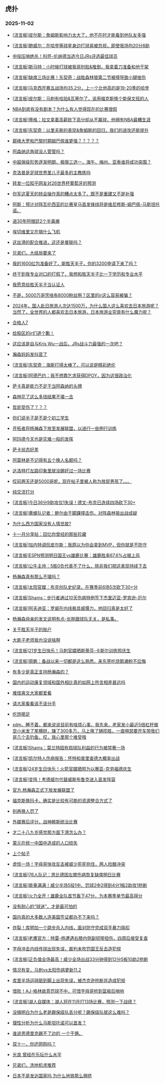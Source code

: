 ## 虎扑 
### 2025-11-02

+ [[流言板]皮尔斯：詹姆斯影响力太大了，他不在时才能看到他队友多强](https://bbs.hupu.com/635501345.html)

+ [[流言板]鲍威尔：在哈登等球星身边打球易被忽视，即使我场均20分8助](https://bbs.hupu.com/635502253.html)

+ [中投压哨绝杀！科怀-伦纳德当选今日JRs评选最佳球员](https://bbs.hupu.com/635501959.html)

+ [[流言板]斯马特：小时候打球被我哥肘脸&amp;推倒，我拿着刀准备和他干架](https://bbs.hupu.com/635502355.html)

+ [[流言板]缺席三场比赛！东契奇：战胜森林狼第二节被撞导致小腿挫伤](https://bbs.hupu.com/635502680.html)

+ [[流言板]马克西开赛五战场均35.2分，上一个比他高的是19-20季的哈登](https://bbs.hupu.com/635498554.html)

+ [[流言板]皮尔斯：马刺有哈珀&amp;瓦塞尔了，该用福克斯换个能保文班的人](https://bbs.hupu.com/635501191.html)

+ [NBA到底有没有剧本？为什么有人觉得现在的比赛很假](https://bbs.hupu.com/635501313.html)

+ [[流言板]蒂格：拉文拿着高薪砍下高分却从不赢球，他拥有NBA最糟生涯](https://bbs.hupu.com/635499190.html)

+ [[流言板]东契奇：以里夫斯的表现&amp;詹姆斯的回归，我们的进攻还能提升](https://bbs.hupu.com/635502511.html)

+ [巅峰大罗和巴黎时期姆巴佩谁更强？？？？？](https://bbs.hupu.com/635498590.html)

+ [阿森纳这角球没人管管吗？](https://bbs.hupu.com/635503719.html)

+ [中超保级形势逐渐明朗，极限三选一，海牛、梅州、亚泰谁将成功突围？](https://bbs.hupu.com/635502558.html)

+ [克洛普是足球世界里儿子最多的主教练吗](https://bbs.hupu.com/635494628.html)

+ [转发一位知乎网友对26世界杯葡萄牙的预测](https://bbs.hupu.com/635491890.html)

+ [你军这夏天的转会操作真的糟点太多了，既不是重建又不是补强](https://bbs.hupu.com/635496925.html)

+ [阿斯：预计对阵瓦伦西亚的比赛皇马首发锋线将是维尼修斯-姆巴佩-马斯坦托诺。](https://bbs.hupu.com/635497403.html)

+ [进30年阿根廷2个半毒瘤](https://bbs.hupu.com/635493202.html)

+ [埃切维里又在搞什么飞机](https://bbs.hupu.com/635494790.html)

+ [这丝滑的配合推进，这还是曼联吗？](https://bbs.hupu.com/635504055.html)

+ [兄弟们，大结局要来了](https://bbs.hupu.com/635502467.html)

+ [我的1600红包准备好了，能胜天半子，你的3200申请下来了吗？](https://bbs.hupu.com/635502948.html)

+ [终于到我专业对口的打假了，我想和胜天半子比一下学历和专业水平](https://bbs.hupu.com/635503132.html)

+ [我愿意给胜天半子当认证人](https://bbs.hupu.com/635502129.html)

+ [不是，5000万哥凭啥有8000粉丝啊？区里的jr这么容易被骗？](https://bbs.hupu.com/635498232.html)

+ [2024年，国人赴日旅游人次达1500万，为什么国人这么喜欢去日本旅游呢？当然了，全世界的人都喜欢去日本旅游，日本旅游业究竟有什么魔力呢？](https://bbs.hupu.com/635501677.html)

+ [合格人7](https://bbs.hupu.com/635500602.html)

+ [给股区的jr们道个歉！](https://bbs.hupu.com/635503553.html)

+ [这应该是自与Kris Wu一战后，JRs战斗力最强的一次吧？](https://bbs.hupu.com/635501726.html)

+ [瀚森妈妈发抖音了](https://bbs.hupu.com/635500958.html)

+ [[流言板]东契奇：海斯打得太棒了，可以说是精彩绝伦](https://bbs.hupu.com/635502596.html)

+ [[流言板]阿德巴约：我不想靠乞求获得DPOY，因为这很政治化](https://bbs.hupu.com/635502152.html)

+ [萨卡真是能力不足于当阿森纳的头牌](https://bbs.hupu.com/635504019.html)

+ [森林花了这么多钱结果不堪一击](https://bbs.hupu.com/635504513.html)

+ [哲凯受伤了？？？](https://bbs.hupu.com/635504454.html)

+ [你们说半子是不是个初三学生](https://bbs.hupu.com/635503079.html)

+ [开拓者将杨瀚森下放至发展联盟，以进行一些例行训练](https://bbs.hupu.com/635505475.html)

+ [阿玛德今天也是灾难一般的发挥](https://bbs.hupu.com/635504781.html)

+ [萨卡状态好差](https://bbs.hupu.com/635504953.html)

+ [阿莫林是不记得有五个换人名额吗？](https://bbs.hupu.com/635505077.html)

+ [达洛特打左路印象里就没踢好过一场比赛](https://bbs.hupu.com/635505259.html)

+ [哎前两天还是5000哥呢，现在帖子里被人称为放屁男孩了。。。](https://bbs.hupu.com/635503043.html)

+ [纯交流打分](https://bbs.hupu.com/635504762.html)

+ [[流言板]今日36分9助攻仅1失误！德文-布克已连续四场砍下30+](https://bbs.hupu.com/635502120.html)

+ [[流言板]黄蜂队记者：鲍尔由于脚踝撞击伤，对阵森林狼出战成疑](https://bbs.hupu.com/635505227.html)

+ [为什么西方国家没有人情世故?](https://bbs.hupu.com/635503926.html)

+ [十一月分享帖：回忆你曾经的那些珍藏](https://bbs.hupu.com/635504594.html)

+ [[流言板]加内特调侃皮尔斯：我原以为你会拿到MVP，但你就是不防守](https://bbs.hupu.com/635504601.html)

+ [[流言板]ESPN预测明日国王vs雄鹿比赛：雄鹿胜率67.6%占据上风](https://bbs.hupu.com/635503099.html)

+ [[流言板]公牛主帅：5胜0负代表不了什么，除非我们把这表现持续下去](https://bbs.hupu.com/635504446.html)

+ [杨瀚森真有那么不堪吗？](https://bbs.hupu.com/635503626.html)

+ [[流言板]太阳官媒：布克创队史纪录，在赛季前6场5次砍下30+分](https://bbs.hupu.com/635504770.html)

+ [[流言板]Shams：步行者通过10天伤病特例签下杰里迈亚-罗宾逊-厄尔](https://bbs.hupu.com/635504418.html)

+ [[流言板]阿夫迪亚：罗威在内线极具威慑力，他回归真是太好了](https://bbs.hupu.com/635502932.html)

+ [杨瀚森母亲的发文说明有点-长胖跟球队无关，是私事。](https://bbs.hupu.com/635502885.html)

+ [关于胜天半子的账户](https://bbs.hupu.com/635504094.html)

+ [大能子老师我也没说啥啊](https://bbs.hupu.com/635503220.html)

+ [[流言板]21岁生日快乐！马刺官媒晒斯蒂芬-卡斯尔训练照庆生](https://bbs.hupu.com/635504507.html)

+ [[流言板]周鹏：备战以来一切都是这么熟悉，来东莞吃烧鹅濑粉不后悔](https://bbs.hupu.com/635503812.html)

+ [有多少是真正支持杨瀚森的？](https://bbs.hupu.com/635503605.html)

+ [国内的运动康复领域和国外相比真的如网上所言相差甚远吗](https://bbs.hupu.com/635503568.html)

+ [难怪爽文大家都爱看](https://bbs.hupu.com/635503861.html)

+ [请大家看看该不该分手](https://bbs.hupu.com/635504383.html)

+ [吃饱喝足](https://bbs.hupu.com/635504713.html)

+ [xdm，睡不着，都来说说目前有啥烦心事，我先来，老家发小最近5倍杠杆做空小米发了笔横财，赚了300多万，马上换了辆揽胜，一直嘚瑟要开车带我们哥几个去钓鱼，哎，我心里那个难受哦](https://bbs.hupu.com/635505310.html)

+ [[流言板]Shams：莫兰特因有损球队利益的行为被禁赛一场](https://bbs.hupu.com/635506468.html)

+ [[流言板]凯尔特人伤病报告：怀特和普里查德大概率出战](https://bbs.hupu.com/635505040.html)

+ [[流言板]24岁生日快乐！火箭官媒晒照为以赛亚-克劳福德庆生](https://bbs.hupu.com/635504930.html)

+ [[流言板]变阵！考德威尔代替威斯布鲁克进入首发阵容](https://bbs.hupu.com/635506479.html)

+ [官方.杨瀚森正式下放发展联盟了](https://bbs.hupu.com/635505478.html)

+ [福克斯换玛卡，确实是比较有可能的资源整合方式了](https://bbs.hupu.com/635504593.html)

+ [别再换人罚了](https://bbs.hupu.com/635506408.html)

+ [外媒赛后评分，战神赖斯统治比赛](https://bbs.hupu.com/635505015.html)

+ [才二十八九岁感觉那方面下滑怎么办？](https://bbs.hupu.com/635505510.html)

+ [蒙元在统一中国中造成的人口损失](https://bbs.hupu.com/635505147.html)

+ [上个帖子](https://bbs.hupu.com/635505210.html)

+ [虚惊一场！字母哥快攻反击被威少死死抱住，两人险酿冲突](https://bbs.hupu.com/635506934.html)

+ [[流言板]76人队记：恩比德因左膝伤病恢复缺席明日比赛](https://bbs.hupu.com/635506615.html)

+ [[流言板]能量满满！威少半场5投1中、罚球2中2得到4分1板2助攻1抢断](https://bbs.hupu.com/635506854.html)

+ [[流言板]火力全开！雄鹿全队首节轰下47分，为本赛季单节最高得分](https://bbs.hupu.com/635506671.html)

+ [没有耐心的“球迷”，才是最可怕的](https://bbs.hupu.com/635505300.html)

+ [国内真的大多数人连美国签证都办不下来吗？](https://bbs.hupu.com/635506064.html)

+ [炸裂！库明加一个跳步杀入内线，面对防守完成双手暴力隔扣](https://bbs.hupu.com/635507103.html)

+ [[流言板]老鹰官方：特雷-杨遭遇右膝内侧副韧带扭伤，四周后接受复查](https://bbs.hupu.com/635507649.html)

+ [字母冲击内线传球出现失误，裁判未吹罚国王反击造犯规](https://bbs.hupu.com/635507399.html)

+ [[流言板]正负值全场最高！威少全场出战33分钟得到12分5板10助2抢断](https://bbs.hupu.com/635507647.html)

+ [情况有变，马刺vs太阳伤病更新11.2](https://bbs.hupu.com/635507287.html)

+ [库里半场运球砸到脚上出现失误，被杰克逊抢断并造成犯规](https://bbs.hupu.com/635507599.html)

+ [惜败！AJ-格林故意罚球不中，可惜字母哥抢到篮板后哨响](https://bbs.hupu.com/635507485.html)

+ [[流言板]湖人自媒体：湖人将在11月打13场比赛，预测一下战绩？](https://bbs.hupu.com/635507254.html)

+ [没搞明白为什么老是踢保级队丢分呢？踢保级队就这么难吗？](https://bbs.hupu.com/635505121.html)

+ [理性分析为什么马斯坦托诺可以首发？](https://bbs.hupu.com/635506021.html)

+ [谁说恩德里克踢不了边的 一个干俩。](https://bbs.hupu.com/635506693.html)

+ [双十一，你还网购吗？](https://bbs.hupu.com/635507683.html)

+ [光良 曾经在乐坛什么水平](https://bbs.hupu.com/635506896.html)

+ [兄弟们，洗地机求推荐](https://bbs.hupu.com/635507345.html)

+ [日本不是发达国家吗 为什么地铁那么拥挤](https://bbs.hupu.com/635507738.html)

